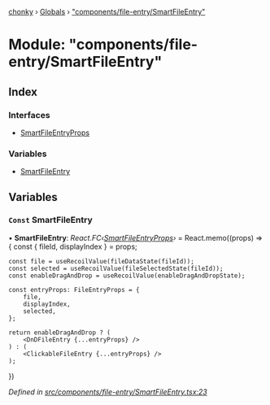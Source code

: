 [chonky](../README.md) › [Globals](../globals.md) › ["components/file-entry/SmartFileEntry"](_components_file_entry_smartfileentry_.md)

# Module: "components/file-entry/SmartFileEntry"

## Index

### Interfaces

* [SmartFileEntryProps](../interfaces/_components_file_entry_smartfileentry_.smartfileentryprops.md)

### Variables

* [SmartFileEntry](_components_file_entry_smartfileentry_.md#const-smartfileentry)

## Variables

### `Const` SmartFileEntry

• **SmartFileEntry**: *React.FC‹[SmartFileEntryProps](../interfaces/_components_file_entry_smartfileentry_.smartfileentryprops.md)›* = React.memo((props) => {
    const { fileId, displayIndex } = props;

    const file = useRecoilValue(fileDataState(fileId));
    const selected = useRecoilValue(fileSelectedState(fileId));
    const enableDragAndDrop = useRecoilValue(enableDragAndDropState);

    const entryProps: FileEntryProps = {
        file,
        displayIndex,
        selected,
    };

    return enableDragAndDrop ? (
        <DnDFileEntry {...entryProps} />
    ) : (
        <ClickableFileEntry {...entryProps} />
    );
})

*Defined in [src/components/file-entry/SmartFileEntry.tsx:23](https://github.com/TimboKZ/Chonky/blob/4792a84/src/components/file-entry/SmartFileEntry.tsx#L23)*
